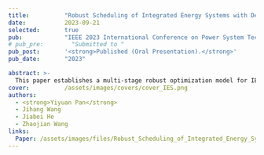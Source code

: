 ```yaml
---
title:          "Robust Scheduling of Integrated Energy Systems with Decision-Dependent Uncertainties"
date:           2023-09-21
selected:       true
pub:            "IEEE 2023 International Conference on Power System Technology (PowerCon)<br>"
# pub_pre:        "Submitted to "
pub_post:       '<strong>Published (Oral Presentation).</strong>'
pub_date:       "2023"

abstract: >-
  This paper establishes a multi-stage robust optimization model for IES with both decision-independent uncertainties (DIUs) and decision-dependent uncertainties (DDUs).  Additionally, an improved column-and-constraint generation (C&CG) algorithm is proposed to solve the complicated scheduling problem with DDUs. 
cover:          /assets/images/covers/cover_IES.png
authors:
  - <strong>Yiyuan Pan</strong>
  - Jihang Wang
  - Jiabei He
  - Zhaojian Wang
links:
  Paper: /assets/images/files/Robust_Scheduling_of_Integrated_Energy_Systems_with_Decision-dependent_Uncertainties.pdf
---
```

